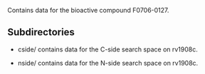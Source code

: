Contains data for the bioactive compound F0706-0127.

## Subdirectories

- cside/ contains data for the C-side search space on rv1908c.

- nside/ contains data for the N-side search space on rv1908c.

